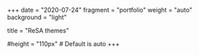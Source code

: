+++
date = "2020-07-24"
fragment = "portfolio"
weight = "auto"
background = "light"

title = "ReSA themes"

#height = "110px" # Default is auto
+++
